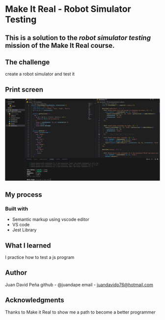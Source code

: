 # Make It Real - Robot Simulator Testing

## This is a solution to the _robot simulator testing_ mission of the Make It Real course.

## The challenge

create a robot simulator and test it


## Print screen
![print screen](./assets/print-screen1.png)


## My process

### Built with

- Semantic markup using vscode editor
- VS code
- Jest Library

## What I learned

I practice how to test a js program

## Author

Juan David Peña
github - @juandape
email - juandavidp76@hotmail.com

## Acknowledgments

Thanks to Make it Real to show me a path to become a better programmer
